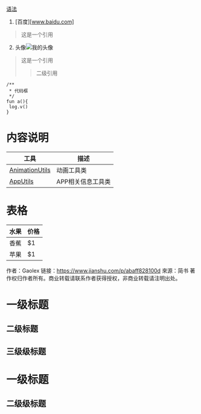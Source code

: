 [语法](https://www.jianshu.com/p/86e7fa33de8e)
1. [百度][www.baidu.com]
>这是一个引用
2. 头像![我的头像](https://www.github.com/cuichenxi/node/.png)
>这是一个引用
  >>二级引用
```
/**
 * 代码框
 */
fun a(){
 log.v()
}
```

# 内容说明
 工具 | 描述
 ---  | ---
 [AnimationUtils](https://github.com/l123456789jy/Lazy/blob/master/lazylibrary/src/main/java/com/github/lazylibrary/util/AnimationUtils.java)| 动画工具类
 [AppUtils](https://github.com/l123456789jy/Lazy/blob/master/lazylibrary/src/main/java/com/github/lazylibrary/util/AppUtils.java)| APP相关信息工具类


# 表格
水果   | 价格   
---   | ---  
 香蕉| $1
苹果|$1 


作者：Gaolex
链接：https://www.jianshu.com/p/abaff828100d
來源：简书
著作权归作者所有。商业转载请联系作者获得授权，非商业转载请注明出处。

# 一级标题
## 二级标题
## 三级级标题
一级标题
===========
二级级标题
-------------

